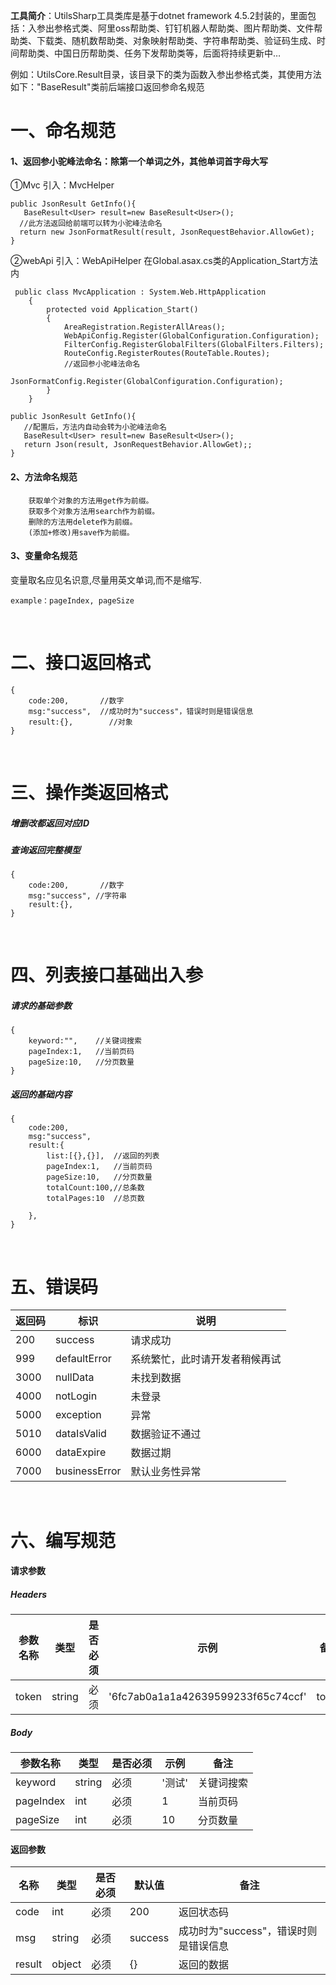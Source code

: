 **工具简介**：UtilsSharp工具类库是基于dotnet framework 4.5.2封装的，里面包括：入参出参格式类、阿里oss帮助类、钉钉机器人帮助类、图片帮助类、文件帮助类、下载类、随机数帮助类、对象映射帮助类、字符串帮助类、验证码生成、时间帮助类、中国日历帮助类、任务下发帮助类等，后面将持续更新中…

例如：UtilsCore.Result目录，该目录下的类为函数入参出参格式类，其使用方法如下："BaseResult"类前后端接口返回参命名规范
 
# 一、命名规范

#### 1、返回参小驼峰法命名：除第一个单词之外，其他单词首字母大写

①Mvc 引入：MvcHelper 
```
public JsonResult GetInfo(){
   BaseResult<User> result=new BaseResult<User>();
  //此方法返回给前端可以转为小驼峰法命名
  return new JsonFormatResult(result, JsonRequestBehavior.AllowGet);
}

```

②webApi 引入：WebApiHelper
在Global.asax.cs类的Application_Start方法内

```
 public class MvcApplication : System.Web.HttpApplication
    {
        protected void Application_Start()
        {
            AreaRegistration.RegisterAllAreas();
            WebApiConfig.Register(GlobalConfiguration.Configuration);
            FilterConfig.RegisterGlobalFilters(GlobalFilters.Filters);
            RouteConfig.RegisterRoutes(RouteTable.Routes);
            //返回参小驼峰法命名
            JsonFormatConfig.Register(GlobalConfiguration.Configuration);
        }
    }
```

```
public JsonResult GetInfo(){
   //配置后，方法内自动会转为小驼峰法命名
   BaseResult<User> result=new BaseResult<User>();
   return Json(result, JsonRequestBehavior.AllowGet);;
}
```


#### 2、方法命名规范
```
    获取单个对象的方法用get作为前缀。
    获取多个对象方法用search作为前缀。
    删除的方法用delete作为前缀。
    (添加+修改)用save作为前缀。
```
#### 3、变量命名规范
变量取名应见名识意,尽量用英文单词,而不是缩写.
```
example：pageIndex, pageSize
```

 
<br />
  

# 二、接口返回格式

```
{
    code:200,       //数字
    msg:"success",  //成功时为"success"，错误时则是错误信息
    result:{},        //对象
}
```
<br />

# 三、操作类返回格式

##### 增删改都返回对应ID 
##### 查询返回完整模型
```
{
    code:200,       //数字
    msg:"success", //字符串
    result:{},
}
```

<br />

# 四、列表接口基础出入参

##### 请求的基础参数
```
{
    keyword:"",    //关键词搜索
    pageIndex:1,   //当前页码
    pageSize:10,   //分页数量
}
```

##### 返回的基础内容
```
{
    code:200, 
    msg:"success",
    result:{
        list:[{},{}],  //返回的列表
        pageIndex:1,   //当前页码
        pageSize:10,   //分页数量
        totalCount:100,//总条数
        totalPages:10  //总页数 
        
    },
}
```

<br />

# 五、错误码


返回码 | 标识 |  说明  
-|-|-
200 | success | 请求成功 |
999 | defaultError | 系统繁忙，此时请开发者稍候再试 |
3000 | nullData | 未找到数据 |
4000 | notLogin | 未登录 |
5000 | exception | 异常 |
5010 | dataIsValid |  数据验证不通过 |
6000 | dataExpire | 数据过期 |
7000 | businessError | 默认业务性异常 |


<br />

# 六、编写规范

#### 请求参数 

##### Headers

参数名称 |  类型 | 是否必须 |  示例  |  备注  
-|-|-|-|-
token | string | 必须 | '6fc7ab0a1a1a42639599233f65c74ccf' | token |


##### Body

参数名称 |  类型 | 是否必须 |  示例  |  备注  
-|-|-|-|-
keyword | string | 必须 | '测试' | 关键词搜索 |
pageIndex | int | 必须 |1 | 当前页码 |
pageSize | int | 必须 |10 |分页数量 |

#### 返回参数 
名称 |  类型 | 是否必须 |  默认值  |  备注  
-|-|-|-|-
code | int | 必须 | 200 | 返回状态码 |
msg | string | 必须 |  success | 成功时为"success"，错误时则是错误信息 |
result | object | 必须 | {}  | 返回的数据 |

